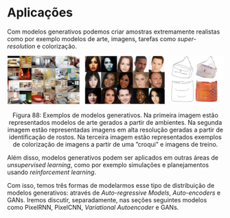 # Aplicações

Com modelos generativos podemos criar amostras extremamente realistas como por exemplo modelos
de arte, imagens, tarefas como _super-resolution_ e colorização.

<p align="center">
  <img src="./img/88.png">
</p>

<p align="center">
Figura 88: Exemplos de modelos generativos. Na primeira imagem estão representados modelos de arte gerados a
partir de ambientes. Na segunda imagem estão representadas imagens em alta resolução geradas a partir de
identificação de rostos. Na terceira imagem estão representados exemplos de colorização de imagens a partir de uma
”croqui” e imagens de treino.
</p>

Além disso, modelos generativos podem ser aplicados em outras áreas de _unsupervised learning_, como
por exemplo simulações e planejamentos usando _reinforcement learning_.

Com isso, temos três formas de modelarmos esse tipo de distribuição de modelos generativos: através
de _Auto-regressive Models_, _Auto-encoders_ e GANs. Iremos discutir, separadamente, nas seções
seguintes modelos como PixelRNN, PixelCNN, _Variational Autoencoder_ e GANs.
